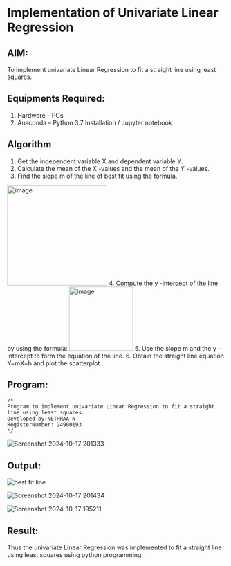 # Implementation of Univariate Linear Regression
## AIM:
To implement univariate Linear Regression to fit a straight line using least squares.

## Equipments Required:
1. Hardware – PCs
2. Anaconda – Python 3.7 Installation / Jupyter notebook

## Algorithm
1. Get the independent variable X and dependent variable Y.
2. Calculate the mean of the X -values and the mean of the Y -values.
3. Find the slope m of the line of best fit using the formula. 
<img width="231" alt="image" src="https://user-images.githubusercontent.com/93026020/192078527-b3b5ee3e-992f-46c4-865b-3b7ce4ac54ad.png">
4. Compute the y -intercept of the line by using the formula:
<img width="148" alt="image" src="https://user-images.githubusercontent.com/93026020/192078545-79d70b90-7e9d-4b85-9f8b-9d7548a4c5a4.png">
5. Use the slope m and the y -intercept to form the equation of the line.
6. Obtain the straight line equation Y=mX+b and plot the scatterplot.

## Program:
```
/*
Program to implement univariate Linear Regression to fit a straight line using least squares.
Developed by:NETHRAA N
RegisterNumber: 24900193 
*/
```
![Screenshot 2024-10-17 201333](https://github.com/user-attachments/assets/cfb60ee5-3b8c-4a4b-9622-7fbbcc5dcb47)

## Output:
![best fit line](sam.png)

![Screenshot 2024-10-17 201434](https://github.com/user-attachments/assets/8d1d198a-3450-4366-82a1-6a4b31c7e620)

![Screenshot 2024-10-17 195211](https://github.com/user-attachments/assets/d62c3fbd-1b0d-4953-b30d-34d8c6ae036f)



## Result:
Thus the univariate Linear Regression was implemented to fit a straight line using least squares using python programming.

